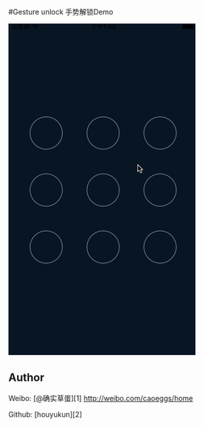 #Gesture unlock
手势解锁Demo


![](/录屏.gif)


## Author

Weibo: [@确实草蛋][1]
http://weibo.com/caoeggs/home

Github: [houyukun][2]